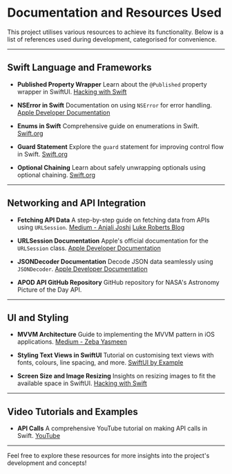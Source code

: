 # Documentation and Resources Used

This project utilises various resources to achieve its functionality. Below is a list of references used during development, categorised for convenience.

---

## Swift Language and Frameworks

- **Published Property Wrapper**
  Learn about the `@Published` property wrapper in SwiftUI.
  [Hacking with Swift](https://www.hackingwithswift.com/quick-start/swiftui/what-is-the-published-property-wrapper)

- **NSError in Swift**
  Documentation on using `NSError` for error handling.
  [Apple Developer Documentation](https://developer.apple.com/documentation/foundation/nserror)

- **Enums in Swift**
  Comprehensive guide on enumerations in Swift.
  [Swift.org](https://docs.swift.org/swift-book/LanguageGuide/Enumerations.html)

- **Guard Statement**
  Explore the `guard` statement for improving control flow in Swift.
  [Swift.org](https://docs.swift.org/swift-book/LanguageGuide/ControlFlow.html)

- **Optional Chaining**
  Learn about safely unwrapping optionals using optional chaining.
  [Swift.org](https://docs.swift.org/swift-book/LanguageGuide/OptionalChaining.html)

---

## Networking and API Integration

- **Fetching API Data**
  A step-by-step guide on fetching data from APIs using `URLSession`.
  [Medium - Anjali Joshi](https://anjalijoshi2426.medium.com/fetch-data-from-api-using-urlsession-in-swift-3f23f1d35e01)
  [Luke Roberts Blog](https://lukeroberts.co/blog/fetch-data-api/)

- **URLSession Documentation**
  Apple's official documentation for the `URLSession` class.
  [Apple Developer Documentation](https://developer.apple.com/documentation/foundation/urlsession)

- **JSONDecoder Documentation**
  Decode JSON data seamlessly using `JSONDecoder`.
  [Apple Developer Documentation](https://developer.apple.com/documentation/foundation/jsondecoder)

- **APOD API GitHub Repository**
  GitHub repository for NASA's Astronomy Picture of the Day API.

---

## UI and Styling

- **MVVM Architecture**
  Guide to implementing the MVVM pattern in iOS applications.
  [Medium - Zeba Yasmeen](https://medium.com/@zebayasmeen76/mvvm-in-ios-swift-6afb150458fd)

- **Styling Text Views in SwiftUI**
  Tutorial on customising text views with fonts, colours, line spacing, and more.
  [SwiftUI by Example](https://www.hackingwithswift.com/books/ios-swiftui/resizing-images-to-fit-the-available-space)

- **Screen Size and Image Resizing**
  Insights on resizing images to fit the available space in SwiftUI.
  [Hacking with Swift](https://www.hackingwithswift.com/books/ios-swiftui/resizing-images-to-fit-the-available-space)

---

## Video Tutorials and Examples

- **API Calls**
  A comprehensive YouTube tutorial on making API calls in Swift.
  [YouTube](https://youtu.be/VWCAa4L-spg?si=hSDcjPWpV2p8yjIr)

---

Feel free to explore these resources for more insights into the project's development and concepts!

